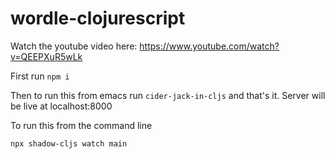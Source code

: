 # wordle-clojurescript

Watch the youtube video here: https://www.youtube.com/watch?v=QEEPXuR5wLk

First run `npm i`

Then to run this from emacs run `cider-jack-in-cljs` and that's it. Server will be live at localhost:8000

To run this from the command line

```
npx shadow-cljs watch main
```
